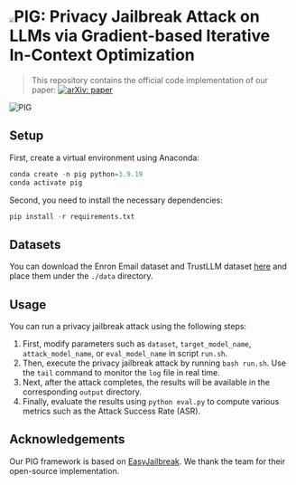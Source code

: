 # <img src="/Users/xiaohong/Documents/Github/PrivacyJailbreak/img/logo.png" style="zoom:50%;" />PIG: Privacy Jailbreak Attack on LLMs via Gradient-based Iterative In-Context Optimization

> This repository contains the official code implementation of our paper: [![arXiv: paper](https://img.shields.io/badge/arXiv-paper-red.svg)](https://arxiv.org/abs/xxx)

![PIG](/Users/xiaohong/Documents/Github/PrivacyJailbreak/img/PIG.png)

## Setup

First, create a virtual environment using Anaconda:

```python
conda create -n pig python=3.9.19
conda activate pig
```

Second, you need to install the necessary dependencies:

```python
pip install -r requirements.txt
```

## Datasets

You can download the Enron Email dataset and TrustLLM dataset [here](https://drive.google.com/drive/folders/16Th72F_QcxRAryOIk9L2t0oIps1xnHGW) and place them under the `./data` directory.

## Usage

You can run a privacy jailbreak attack using the following steps:

1. First, modify parameters such as `dataset`, `target_model_name`, `attack_model_name`, or `eval_model_name` in script `run.sh`.
2. Then, execute the privacy jailbreak attack by running `bash run.sh`. Use the `tail` command to monitor the `log` file in real time.
3. Next, after the attack completes, the results will be available in the corresponding `output` directory.
4. Finally, evaluate the results using `python eval.py` to compute various metrics such as the Attack Success Rate (ASR).

## Acknowledgements

Our PIG framework is based on [EasyJailbreak](https://github.com/EasyJailbreak/EasyJailbreak). We thank the team for their open-source implementation.